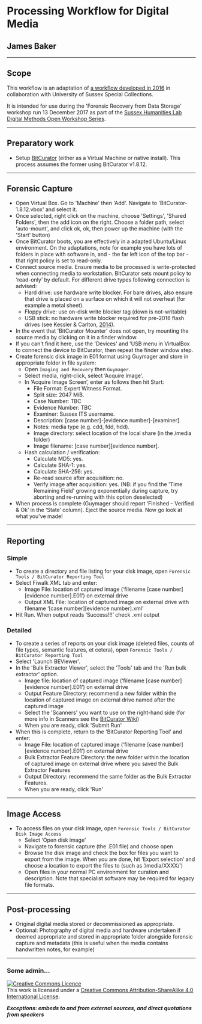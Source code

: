 # Processing Workflow for Digital Media

## James Baker

______
## Scope

This workflow is an adaptation of [a workflow developed in 2016](https://github.com/drjwbaker/bitcurator-workflow/blob/master/documents/2016-06-13_digitalmedia-processingworkflow-v02a.md) in collaboration with University of Sussex Special Collections.

It is intended for use during the 'Forensic Recovery from Data Storage' workshop run 13 December 2017 as part of the [Sussex Humanities Lab](http://www.sussex.ac.uk/shl/) [Digital Methods Open Workshop Series](http://www.sussex.ac.uk/shl/events/open_workshop_series).

______
## Preparatory work

- Setup [BitCurator](https://wiki.bitcurator.net/index.php?title=Main_Page) (either as a Virtual Machine or native install). This process assumes the former using BitCurator v1.8.12.

______
## Forensic Capture

- Open Virtual Box. Go to 'Machine' then 'Add'. Navigate to 'BitCurator-1.8.12.vbox' and select it.
- Once selected, right click on the machine, choose 'Settings', 'Shared Folders', then the add icon on the right. Choose a folder path, select 'auto-mount', and click ok, ok, then power up the machine (with the 'Start' button)
- Once BitCurator boots, you are effectively in a adapted Ubuntu/Linux environment. On the adaptations, note for example you have lots of folders in place with software in, and - the far left icon of the top bar - that right policy is set to read-only.
- Connect source media. Ensure media to be processed is write-protected when connecting media to workstation. BitCurator sets mount policy to ‘read-only’ by default. For different drive types following connection is advised:
	- Hard drive: use hardware write blocker. For bare drives, also ensure that drive is placed on a surface on which it will not overheat (for example a metal sheet).
	- Floppy drive: use on-disk write blocker tag (down is not-writable)
	- USB stick: no hardware write blocker required for pre-2016 flash drives (see Kessler & Carlton, [2014](http://ojs.jdfsl.org/index.php/jdfsl/article/view/249)).
- In the event that 'BitCurator Mounter' does not open, try mounting the source media by clicking on it in a finder window.
- If you can't find it here, use the 'Devices' and 'USB menu in VirtualBox to connect the device to BitCurator, then repeat the finder window step.
- Create forensic disk image in E01 format using Guymager and store in appropriate folder in file system:
	- Open `Imaging and Recovery` then `Guymager`.
	- Select media, right-click, select ‘Acquire Image’.
	- In ‘Acquire Image Screen’, enter as follows then hit Start:
		- File Format: Expert Witness Format.
		- Split size: 2047 MiB.
		- Case Number: TBC
		- Evidence Number: TBC
		- Examiner: Sussex ITS username.
		- Description: [case number]-[evidence number]-[examiner].
		- Notes: media type (e.g. cdd, fdd, hdd).
		- Image directory: select location of the local share (in the /media folder)
		- Image filename: [case number][evidence number].
	- Hash calculation / verification:
		- Calculate MD5: yes.
		- Calculate SHA-1: yes.
		- Calculate SHA-256: yes.
		- Re-read source after acquisition: no.
		- Verify image after acquisition: yes. (NB: if you find the 'Time Remaining Field' growing exponentially during capture, try aborting and re-running with this option deselected)
- When process is complete (Guymager should report ‘Finished – Verified & Ok’ in the ‘State’ column). Eject the source media. Now go look at what you've made!

______
## Reporting

### Simple

- To create a directory and file listing for your disk image, open `Forensic Tools / BitCurator Reporting Tool`
- Select Fiwalk XML tab and enter:
	- Image File: location of captured image (‘filename [case number][evidence number].E01’) on external drive
	- Output XML File: location of captured image on external drive with filename ‘[case number][evidence number].xml’
- Hit Run. When output reads ‘Success!!!’ check .xml output

### Detailed

- To create a series of reports on your disk image (deleted files, counts of file types, semantic features, et cetera), open `Forensic Tools / BitCurator Reporting Tool`
- Select 'Launch BEViewer'.
- In the 'Bulk Extractor Viewer', select the 'Tools' tab and the 'Run bulk extractor' option.
	- Image file: location of captured image (‘filename [case number][evidence number].E01’) on external drive
	- Output Feature Directory: recommend a new folder within the location of captured image on external drive named after the captured image
	- Select the 'Scanners' you want to use on the right-hand side (for more info in Scanners see the [BitCurator Wiki](http://wiki.bitcurator.net/index.php?title=Bulk_Extractor_Scanners))
	- When you are ready, click 'Submit Run'
- When this is complete, return to the 'BitCurator Reporting Tool' and enter:
	- Image File: location of captured image (‘filename [case number][evidence number].E01’) on external drive
	- Bulk Extractor Feature Directory: the new folder within the location of captured image on external drive where you saved the Bulk Extractor Features
	- Output Directory: recommend the same folder as the Bulk Extractor Features.
	- When you are ready, click 'Run'

______
## Image Access

- To access files on your disk image, open `Forensic Tools / BitCurator Disk Image Access`
	- Select ‘Open disk image’
	- Navigate to forensic capture (the .E01 file) and choose open
	- Browse the disk image and check the box for files you want to export from the image.  When you are done, hit ‘Export selection’ and choose a location to export the files to (such as ‘/media/XXXX/’)
	- Open files in your normal PC environment for curation and description. Note that specialist software may be required for legacy file formats.

______
## Post-processing

- Original digital media stored or decommissioned as appropriate. 
- Optional: Photography of digital media and hardware undertaken if deemed appropriate and stored in appropriate folder alongside forensic capture and metadata (this is useful when the media contains handwritten notes, for example)

____
### Some admin...

<a rel="license" href="http://creativecommons.org/licenses/by-sa/4.0/"><img alt="Creative Commons Licence" style="border-width:0" src="https://i.creativecommons.org/l/by-sa/4.0/88x31.png" /></a><br />This work is licensed under a <a rel="license" href="http://creativecommons.org/licenses/by-sa/4.0/">Creative Commons Attribution-ShareAlike 4.0 International License</a>.

***Exceptions: embeds to and from external sources, and direct quotations from speakers***
